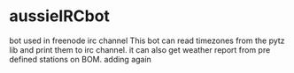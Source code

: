 # aussieIRCbot
bot used in freenode irc channel
This bot can read timezones from the pytz lib and print them to irc channel.
it can also get weather report from pre defined stations on BOM.
adding again
